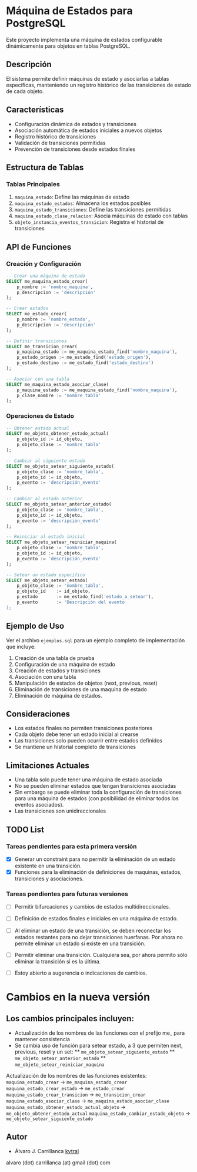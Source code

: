 # Máquina de Estados para PostgreSQL

Este proyecto implementa una máquina de estados configurable dinámicamente para objetos en tablas PostgreSQL.

## Descripción

El sistema permite definir máquinas de estado y asociarlas a tablas específicas, manteniendo un registro histórico de las transiciones de estado de cada objeto.

## Características

- Configuración dinámica de estados y transiciones
- Asociación automática de estados iniciales a nuevos objetos
- Registro histórico de transiciones
- Validación de transiciones permitidas
- Prevención de transiciones desde estados finales

## Estructura de Tablas

### Tablas Principales

1. `maquina_estado`: Define las máquinas de estado
2. `maquina_estado_estados`: Almacena los estados posibles
3. `maquina_estado_transiciones`: Define las transiciones permitidas
4. `maquina_estado_clase_relacion`: Asocia máquinas de estado con tablas
5. `objeto_instancia_eventos_transicion`: Registra el historial de transiciones

## API de Funciones

### Creación y Configuración

```sql
-- Crear una máquina de estado
SELECT me_maquina_estado_crear(
    p_nombre := 'nombre_maquina',
    p_descripcion := 'descripción'
);

-- Crear estados
SELECT me_estado_crear(
    p_nombre := 'nombre_estado',
    p_descripcion := 'descripción'
);

-- Definir transiciones
SELECT me_transicion_crear(
    p_maquina_estado := me_maquina_estado_find('nombre_maquina'),
    p_estado_origen := me_estado_find('estado_origen'),
    p_estado_destino := me_estado_find('estado_destino')
);

-- Asociar con una tabla
SELECT me_maquina_estado_asociar_clase(
    p_maquina_estado := me_maquina_estado_find('nombre_maquina'),
    p_clase_nombre := 'nombre_tabla'
);
```

### Operaciones de Estado

```sql
-- Obtener estado actual
SELECT me_objeto_obtener_estado_actual(
    p_objeto_id := id_objeto,
    p_objeto_clase := 'nombre_tabla'
);

-- Cambiar al siguiente estado
SELECT me_objeto_setear_siguiente_estado(
    p_objeto_clase := 'nombre_tabla',
    p_objeto_id := id_objeto,
    p_evento := 'descripción_evento'
);

-- Cambiar al estado anterior
SELECT me_objeto_setear_anterior_estado(
    p_objeto_clase := 'nombre_tabla',
    p_objeto_id := id_objeto,
    p_evento := 'descripción_evento'
);

-- Reiniciar al estado inicial
SELECT me_objeto_setear_reiniciar_maquina(
    p_objeto_clase := 'nombre_tabla',
    p_objeto_id := id_objeto,
    p_evento := 'descripción_evento'
);

-- Setear un estado especifico
SELECT me_objeto_setear_estado(
	p_objeto_clase := 'nombre_tabla',
	p_objeto_id    := id_objeto,
	p_estado       := me_estado_find('estado_a_setear'),
	p_evento       := 'Descripción del evento
);

```

## Ejemplo de Uso

Ver el archivo `ejemplos.sql` para un ejemplo completo de implementación que incluye:
1. Creación de una tabla de prueba
2. Configuración de una máquina de estado
3. Creación de estados y transiciones
4. Asociación con una tabla
5. Manipulación de estados de objetos (next, previous, reset)
6. Eliminación de transiciones de una maquina de estado
7. Eliminación de máquina de estados.

## Consideraciones

- Los estados finales no permiten transiciones posteriores
- Cada objeto debe tener un estado inicial al crearse
- Las transiciones solo pueden ocurrir entre estados definidos
- Se mantiene un historial completo de transiciones

## Limitaciones Actuales

- Una tabla solo puede tener una máquina de estado asociada
- No se pueden eliminar estados que tengan transiciones asociadas
- Sin embargo se puede eliminar toda la configuración de transiciones para una máquina de estados (con posibilidad de eliminar todos los eventos asociados).
- Las transiciones son unidireccionales

## TODO List
### Tareas pendientes para esta primera versión
- [X] Generar un constraint para no permitir la eliminación de un estado existente en una transición.
- [X] Funciones para la eliminación de definiciones de maquinas, estados, transiciones y asociaciones.
### Tareas pendientes para futuras versiones
- [ ] Permitir bifurcaciones y cambios de estados multidireccionales.
- [ ] Definición de estados finales e iniciales en una máquina de estado.
- [ ] Al eliminar un estado de una transición, se deben reconectar los estados restantes para no dejar transiciones huerfanas. Por ahora no permite eliminar un estado si existe en una transición.
- [ ] Permitir eliminar una transición. Cualquiera sea, por ahora permito sólo eliminar la transición si es la última.

- [ ] Estoy abierto a sugerencia o indicaciones de cambios.


# Cambios en la nueva versión
## Los cambios principales incluyen:
* Actualización de los nombres de las funciones con el prefijo me_ para mantener consistencia
* Se cambia uso de función para setear estado, a 3 que permiten next, previous, reset y un set:
** `me_objeto_setear_siguiente_estado`
** `me_objeto_setear_anterior_estado`
** `me_objeto_setear_reiniciar_maquina`

Actualización de los nombres de las funciones existentes:
`maquina_estado_crear` -> `me_maquina_estado_crear`
`maquina_estado_crear_estado` -> `me_estado_crear`
`maquina_estado_crear_transicion` -> `me_transicion_crear`
`maquina_estado_asociar_clase` -> `me_maquina_estado_asociar_clase`
`maquina_estado_obtener_estado_actual_objeto` -> `me_objeto_obtener_estado_actual`
`maquina_estado_cambiar_estado_objeto` -> `me_objeto_setear_siguiente_estado`


## Autor
* Álvaro J. Carrillanca [kvtral](https://github.com/kvtral)

alvaro (dot) carrillanca (at) gmail (dot) com